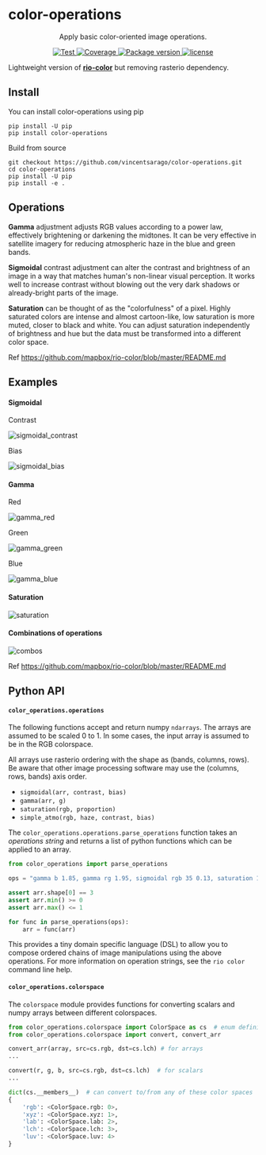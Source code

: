 # color-operations

<p align="center">
  <p align="center">Apply basic color-oriented image operations.</p>
</p>

<p align="center">
  <a href="https://github.com/vincentsarago/color-operations/actions?query=workflow%3ACI" target="_blank">
      <img src="https://github.com/vincentsarago/color-operations/workflows/CI/badge.svg" alt="Test">
  </a>
  <a href="https://codecov.io/gh/vincentsarago/color-operations" target="_blank">
      <img src="https://codecov.io/gh/vincentsarago/color-operations/branch/main/graph/badge.svg" alt="Coverage">
  </a>
  <a href="https://pypi.org/project/color-operations" target="_blank">
      <img src="https://img.shields.io/pypi/v/color-operations?color=%2334D058&label=pypi%20package" alt="Package version">
  </a>
  <a href="https://github.com/vincentsarago/color-operations/blob/main/LICENSE" target="_blank">
      <img src="https://img.shields.io/github/license/vincentsarago/color-operations.svg" alt="license">
  </a>
</p>

Lightweight version of [**rio-color**](https://github.com/mapbox/rio-color) but removing rasterio dependency.

## Install

You can install color-operations using pip

```
pip install -U pip
pip install color-operations
```

Build from source

```
git checkout https://github.com/vincentsarago/color-operations.git
cd color-operations
pip install -U pip
pip install -e .
```

## Operations

**Gamma** adjustment adjusts RGB values according to a power law, effectively brightening or darkening the midtones. It can be very effective in satellite imagery for reducing atmospheric haze in the blue and green bands.

**Sigmoidal** contrast adjustment can alter the contrast and brightness of an image in a way that
matches human's non-linear visual perception. It works well to increase contrast without blowing out the very dark shadows or already-bright parts of the image.

**Saturation** can be thought of as the "colorfulness" of a pixel. Highly saturated colors are intense and almost cartoon-like, low saturation is more muted, closer to black and white. You can adjust saturation independently of brightness and hue but the data must be transformed into a different color space.

Ref https://github.com/mapbox/rio-color/blob/master/README.md

## Examples

#### Sigmoidal

Contrast

![sigmoidal_contrast](img/sigmoidal_contrast.jpg)

Bias

![sigmoidal_bias](img/sigmoidal_bias.jpg)

#### Gamma

Red

![gamma_red](img/gamma_red.jpg)

Green

![gamma_green](img/gamma_green.jpg)

Blue

![gamma_blue](img/gamma_blue.jpg)

#### Saturation

![saturation](img/saturation.jpg)


#### Combinations of operations

![combos](img/combos.jpg)

Ref https://github.com/mapbox/rio-color/blob/master/README.md

## Python API

#### `color_operations.operations`

The following functions accept and return numpy `ndarrays`. The arrays are assumed to be scaled 0 to 1. In some cases, the input array is assumed to be in the RGB colorspace.

All arrays use rasterio ordering with the shape as (bands, columns, rows). Be aware that other image processing software may use the (columns, rows, bands) axis order.

* `sigmoidal(arr, contrast, bias)`
* `gamma(arr, g)`
* `saturation(rgb, proportion)`
* `simple_atmo(rgb, haze, contrast, bias)`

The `color_operations.operations.parse_operations` function takes an *operations string* and
returns a list of python functions which can be applied to an array.

```python
from color_operations import parse_operations

ops = "gamma b 1.85, gamma rg 1.95, sigmoidal rgb 35 0.13, saturation 1.15"

assert arr.shape[0] == 3
assert arr.min() >= 0
assert arr.max() <= 1

for func in parse_operations(ops):
    arr = func(arr)
```

This provides a tiny domain specific language (DSL) to allow you
to compose ordered chains of image manipulations using the above operations.
For more information on operation strings, see the `rio color` command line help.

#### `color_operations.colorspace`

The `colorspace` module provides functions for converting scalars and numpy arrays between different colorspaces.

```python
from color_operations.colorspace import ColorSpace as cs  # enum defining available color spaces
from color_operations.colorspace import convert, convert_arr

convert_arr(array, src=cs.rgb, dst=cs.lch) # for arrays
...

convert(r, g, b, src=cs.rgb, dst=cs.lch)  # for scalars
...

dict(cs.__members__)  # can convert to/from any of these color spaces
{
    'rgb': <ColorSpace.rgb: 0>,
    'xyz': <ColorSpace.xyz: 1>,
    'lab': <ColorSpace.lab: 2>,
    'lch': <ColorSpace.lch: 3>,
    'luv': <ColorSpace.luv: 4>
}
```
